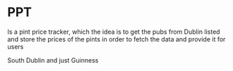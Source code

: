 # PPT

Is a pint price tracker, which the idea is to get the pubs from Dublin listed and store the prices of the pints
in order to fetch the data and provide it for users


South Dublin and just Guinness
